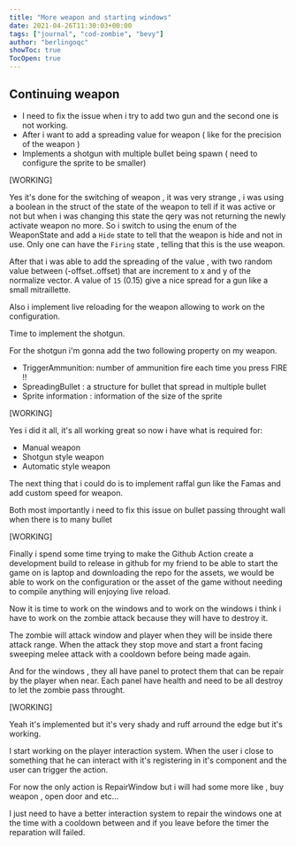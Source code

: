 ```yaml
---
title: "More weapon and starting windows"
date: 2021-04-26T11:30:03+00:00
tags: ["journal", "cod-zombie", "bevy"]
author: "berlingoqc"
showToc: true
TocOpen: true
---
```


## Continuing weapon

* I need to fix the issue when i try to add two gun and the second one is not working.
* After i want to add a spreading value for weapon ( like for the precision of the weapon )
* Implements a shotgun with multiple bullet being spawn ( need to configure the sprite to be smaller)


[WORKING]

Yes it's done for the switching of weapon , it was very strange , i was using a boolean in the struct of the state
of the weapon to tell if it was active or not but when i was changing this state the qery was not returning the
newly activate weapon no more. So i switch to using the enum of the WeaponState and add a `Hide` state to tell
that the weapon is hide and not in use. Only one can have the `Firing` state , telling that this is the use
weapon.

After that i was able to add the spreading of the value , with two random value between (-offset..offset)
that are increment to x and y of the normalize vector. A value of `15` (0.15) give a nice spread for a
gun like a small mitraillette.

Also i implement live reloading for the weapon allowing to work on the configuration.

Time to implement the shotgun.

For the shotgun i'm gonna add the two following property on my weapon.

* TriggerAmmunition: number of ammunition fire each time you press FIRE !!
* SpreadingBullet : a structure for bullet that spread in multiple bullet
* Sprite information : information of the size of the sprite


[WORKING]

Yes i did it all, it's all working great so now i have what is required for:

* Manual weapon
* Shotgun style weapon
* Automatic style weapon

The next thing that i could do is to implement raffal gun like the Famas
and add custom speed for weapon.

Both most importantly i need to fix this issue on bullet passing throught
wall when there is to many bullet

[WORKING]

Finally i spend some time trying to make the Github Action create a development
build to release in github for my friend to be able to start the game on is laptop
and downloading the repo for the assets, we would be able to work on the configuration
or the asset of the game without needing to compile anything will enjoying live reload.


Now it is time to work on the windows and to work on the windows i think i have to
work on the zombie attack because they will have to destroy it.

The zombie will attack window and player when they will be inside there attack range.
When the attack they stop move and start a front facing sweeping melee attack with a cooldown
before being made again.

And for the windows , they all have panel to protect them that can be repair by the player
when near. Each panel have health and need to be all destroy to let the zombie pass throught.


[WORKING]

Yeah it's implemented but it's very shady and ruff arround the edge but it's working.

I start working on the player interaction system. When the user i close to something
that he can interact with it's registering in it's component and the user can trigger
the action.

For now the only action is RepairWindow but i will had some more like , buy weapon ,
open door and etc...

I just need to have a better interaction system to repair the windows one at the time
with a cooldown between and if you leave before the timer the reparation will failed.
